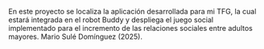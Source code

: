 En este proyecto se localiza la aplicación desarrollada para mi TFG, la cual estará integrada en el robot Buddy y despliega el juego social implementado para el incremento de las relaciones sociales entre adultos mayores. Mario Sulé Domínguez (2025).
